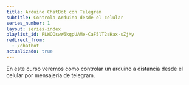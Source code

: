 ```yaml
---
title: Arduino ChatBot con Telegram
subtitle: Controla Arduino desde el celular
series_number: 1
layout: series-index
playlist_id: PLWQQswW6kqpUAMe-CaF5lT2sHax-sZjMy
redirect_from:
  - /chatbot
actualizado: true
---
```


En este curso veremos como controlar un arduino a distancia desde el celular por mensajeria de telegram.
